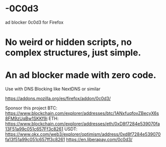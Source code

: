 # -0C0d3
ad blocker 0c0d3 for Firefox
# No weird or hidden scripts, no complex structures, just simple.
# An ad blocker made with zero code.
Use with DNS Blocking like NextDNS or similar

https://addons.mozilla.org/es/firefox/addon/0c0d3/

Sponsor this project
BTC: https://www.blockchain.com/explorer/addresses/btc/1ANxfuqfovZBecyX6s8FM9zUqBw1SKKf9i
ETH: https://www.blockchain.com/explorer/addresses/eth/0xD8f7284e539070fa13F51a99c051c657Ff3c8261
USDT: https://www.okx.com/web3/explorer/optimism/address/0xd8f7284e539070fa13f51a99c051c657ff3c8261
https://en.liberapay.com/0c0d3/
